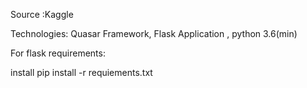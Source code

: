 
Source :Kaggle

Technologies: Quasar Framework, Flask Application , python 3.6(min)

For flask requirements:


install pip install -r requiements.txt
